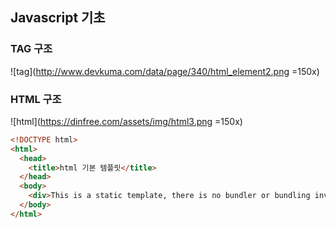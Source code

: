 ## Javascript 기초

### TAG 구조
![tag](http://www.devkuma.com/data/page/340/html_element2.png =150x)


### HTML 구조
![html](https://dinfree.com/assets/img/html3.png =150x)
```html
<!DOCTYPE html>
<html>
  <head>
    <title>html 기본 템플릿</title>
  </head>
  <body>
    <div>This is a static template, there is no bundler or bundling involved!</div>
  </body>
</html>
```
